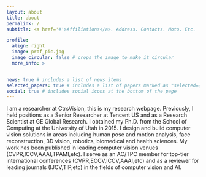 ```yaml
---
layout: about
title: about
permalink: /
subtitle: <a href='#'>Affiliations</a>. Address. Contacts. Moto. Etc.

profile:
  align: right
  image: prof_pic.jpg
  image_circular: false # crops the image to make it circular
  more_info: >


news: true # includes a list of news items
selected_papers: true # includes a list of papers marked as "selected={true}"
social: true # includes social icons at the bottom of the page
---
```


I am a researcher at CtrsVision, this is my research webpage. Previously, I held positions as a Senior Researcher at Tencent US and as a Research Scientist at GE Global Research. I obtained my Ph.D. from the School of Computing at the University of Utah in 2015. I design and build computer vision solutions in areas including human pose and motion analysis, face reconstruction, 3D vision, robotics, biomedical and health sciences. My work has been published in leading computer vision venues (CVPR,ICCV,AAAI,TPAMI,etc). I serve as an AC/TPC member for top-tier international conferences (CVPR,ECCV,ICCV,AAAI,etc) and as a reviewer for leading journals (IJCV,TIP,etc) in the fields of computer vision and AI.
